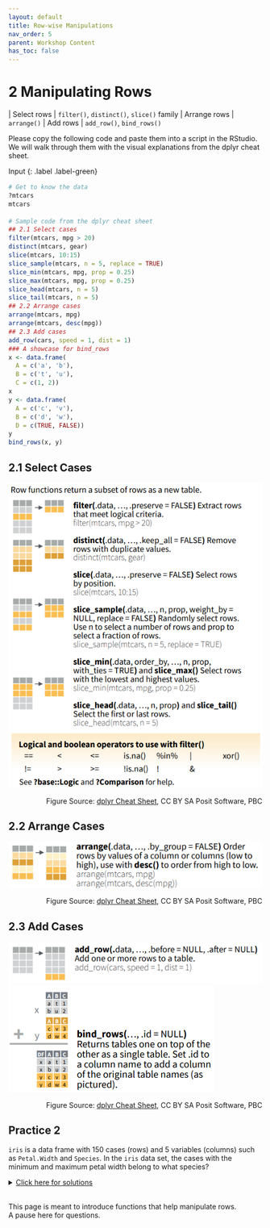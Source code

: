 ```yaml
---
layout: default  
title: Row-wise Manipulations
nav_order: 5  
parent: Workshop Content  
has_toc: false  
---
```


# 2 Manipulating Rows

| Select rows | `filter()`, `distinct()`, `slice()` family
| Arrange rows | `arrange()`
| Add rows | `add_row()`, `bind_rows()`

Please copy the following code and paste them into a script in the RStudio. We will walk through them with the visual explanations from the dplyr cheat sheet.

Input
{: .label .label-green}
```r
# Get to know the data
?mtcars
mtcars

# Sample code from the dplyr cheat sheet
## 2.1 Select cases
filter(mtcars, mpg > 20)
distinct(mtcars, gear)
slice(mtcars, 10:15)
slice_sample(mtcars, n = 5, replace = TRUE)
slice_min(mtcars, mpg, prop = 0.25)
slice_max(mtcars, mpg, prop = 0.25)
slice_head(mtcars, n = 5)
slice_tail(mtcars, n = 5)
## 2.2 Arrange cases
arrange(mtcars, mpg)
arrange(mtcars, desc(mpg))
## 2.3 Add cases
add_row(cars, speed = 1, dist = 1)
### A showcase for bind_rows
x <- data.frame(
  A = c('a', 'b'), 
  B = c('t', 'u'),
  C = c(1, 2))
x
y <- data.frame(
  A = c('c', 'v'), 
  B = c('d', 'w'),
  D = c(TRUE, FALSE))
y
bind_rows(x, y)
```

## 2.1 Select Cases
![implicit](images/select_cases.png)
<div style="text-align: right">
	<p>Figure Source: <a href="https://raw.githubusercontent.com/rstudio/cheatsheets/main/data-transformation.pdf">dplyr Cheat Sheet</a>, CC BY SA Posit Software, PBC</p>
</div>

## 2.2 Arrange Cases
![implicit](images/arrange_cases.png)
<div style="text-align: right">
	<p>Figure Source: <a href="https://raw.githubusercontent.com/rstudio/cheatsheets/main/data-transformation.pdf">dplyr Cheat Sheet</a>, CC BY SA Posit Software, PBC</p>
</div>

## 2.3 Add Cases
![implicit](images/add_cases.png)
![implicit](images/bind_rows.png)
<div style="text-align: right">
	<p>Figure Source: <a href="https://raw.githubusercontent.com/rstudio/cheatsheets/main/data-transformation.pdf">dplyr Cheat Sheet</a>, CC BY SA Posit Software, PBC</p>
</div>

## Practice 2
`iris` is a data frame with 150 cases (rows) and 5 variables (columns) such as `Petal.Width` and `Species`. In the `iris` data set, the cases with the minimum and maximum petal width belong to what species?
<details>
	<summary><u>Click here for solutions</u></summary>
	<div style="border: thin grey 1px; background-color: #eeebee; padding:15px;">
		<p>
		# solution 1 <br>
		arrange(iris, Petal.Width) <br>
		# soolution 2 <br>
		slice_min(iris, Petal.Width, prop = 0.01) <br>
		slice_max(iris, Petal.Width, prop = 0.01) <br>
		 <br>
		# The case with the minimum petal width belongs to setosa. <br>
		# The case with the maximum petal width belongs to virginica.
		</p>
    </div>
</details>
&nbsp;    
&nbsp;    



This page is meant to introduce functions that help manipulate rows.  
A pause here for questions.


